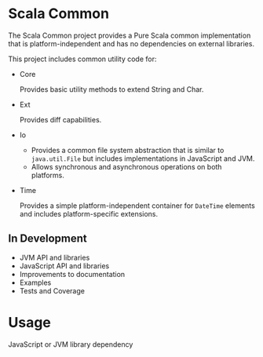 # Scala Common

The Scala Common project provides a Pure Scala common implementation that is platform-independent and has no dependencies on external libraries.

This project includes common utility code for:
- Core
  
  Provides basic utility methods to extend String and Char.

- Ext

  Provides diff capabilities.
  
- Io

  - Provides a common file system abstraction that is similar to `java.util.File` but includes implementations in JavaScript and JVM.
  - Allows synchronous and asynchronous operations on both platforms.

- Time

  Provides a simple platform-independent container for `DateTime` elements and includes platform-specific extensions.


## In Development

- JVM API and libraries
- JavaScript API and libraries
- Improvements to documentation 
- Examples
- Tests and Coverage

# Usage 

JavaScript or JVM library dependency 
